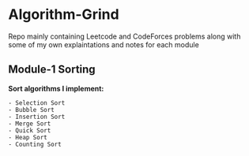 # Algorithm-Grind

Repo mainly containing Leetcode and CodeForces problems along
with some of my own explaintations and notes for each module

Module-1 Sorting
-----------------

<b>Sort algorithms I implement:</b>

    - Selection Sort
    - Bubble Sort
    - Insertion Sort
    - Merge Sort
    - Quick Sort
    - Heap Sort
    - Counting Sort
